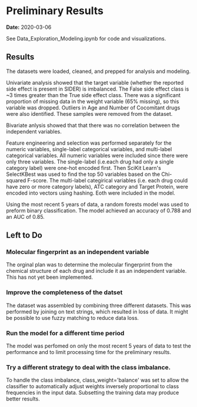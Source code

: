 # Preliminary Results
 
**Date:** 2020-03-06

See Data_Exploration_Modeling.ipynb for code and visualizations. 

## Results

The datasets were loaded, cleaned, and prepped for analysis and modeling. 

Univariate analysis showed that the target variable (whether the reported side effect is present in SIDER) is imbalanced. The False side effect class is ~3 times greater than the True side effect class. There was a significant proportion of missing data in the weight variable (65% missing), so this variable was dropped. Outliers in Age and Number of Cocomitant drugs were also identified. These samples were removed from the dataset. 

Bivariate anlysis showed that that there was no correlation between the independent variables. 

Feature engineering and selection was performed separately for the numeric variables, single-label categorical variables, and multi-label categorical variables. All numeric variables were included since there were only three variables. The single-label (i.e.each drug had only a single category label) were one-hot encoded first. Then SciKit Learn's SelectKBest was used to find the top 50 variables based on the Chi-squared  F-score. The multi-label categirical variables (i.e. each drug could have zero or more category labels), ATC category and Target Protein, were encoded into vectors using hashing. Eoth were included in the model.

Using the most recent 5 years of data, a random forests model was used to preform binary classification. The model achieved an accuracy of 0.788 and an AUC of 0.85.

## Left to Do

### Molecular fingerprint as an independent variable

The orginal plan was to determine the molecular fingerprint from the chemical structure of each drug and include it as an independent variable. This has not yet been implemented.

### Improve the completeness of the datset

The dataset was assembled by combining three different datasets. This was performed by joining on text strings, which resulted in loss of data. It might be possible to use fuzzy matching to reduce data loss.

### Run the model for a different time period

The model was perfomed on only the most recent 5 years of data to test the performance and to limit processing time for the preliminary results. 

### Try a different strategy to deal with the class imbalance. 

To handle the class imbalance, class_weight='balance' was set to allow the classifier to automatically adjust weights inversely proportional to class frequencies in the input data. Subsetting the training data may produce better results. 
